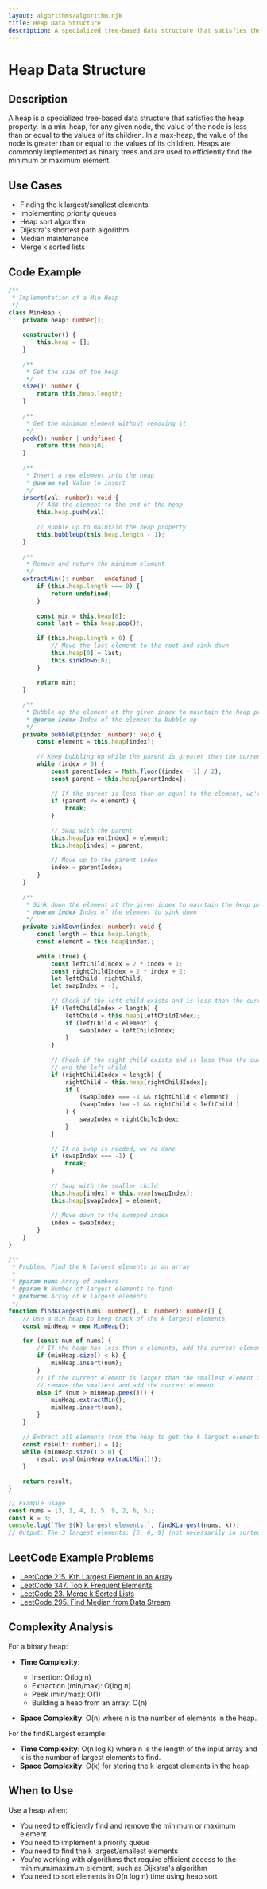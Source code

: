 ```yaml
---
layout: algorithms/algorithm.njk
title: Heap Data Structure
description: A specialized tree-based data structure that satisfies the heap property
---
```


# Heap Data Structure

## Description

A heap is a specialized tree-based data structure that satisfies the heap property. In a min-heap, for any given node, the value of the node is less than or equal to the values of its children. In a max-heap, the value of the node is greater than or equal to the values of its children. Heaps are commonly implemented as binary trees and are used to efficiently find the minimum or maximum element.

## Use Cases

- Finding the k largest/smallest elements
- Implementing priority queues
- Heap sort algorithm
- Dijkstra's shortest path algorithm
- Median maintenance
- Merge k sorted lists

## Code Example

```typescript
/**
 * Implementation of a Min Heap
 */
class MinHeap {
    private heap: number[];
    
    constructor() {
        this.heap = [];
    }
    
    /**
     * Get the size of the heap
     */
    size(): number {
        return this.heap.length;
    }
    
    /**
     * Get the minimum element without removing it
     */
    peek(): number | undefined {
        return this.heap[0];
    }
    
    /**
     * Insert a new element into the heap
     * @param val Value to insert
     */
    insert(val: number): void {
        // Add the element to the end of the heap
        this.heap.push(val);
        
        // Bubble up to maintain the heap property
        this.bubbleUp(this.heap.length - 1);
    }
    
    /**
     * Remove and return the minimum element
     */
    extractMin(): number | undefined {
        if (this.heap.length === 0) {
            return undefined;
        }
        
        const min = this.heap[0];
        const last = this.heap.pop()!;
        
        if (this.heap.length > 0) {
            // Move the last element to the root and sink down
            this.heap[0] = last;
            this.sinkDown(0);
        }
        
        return min;
    }
    
    /**
     * Bubble up the element at the given index to maintain the heap property
     * @param index Index of the element to bubble up
     */
    private bubbleUp(index: number): void {
        const element = this.heap[index];
        
        // Keep bubbling up while the parent is greater than the current element
        while (index > 0) {
            const parentIndex = Math.floor((index - 1) / 2);
            const parent = this.heap[parentIndex];
            
            // If the parent is less than or equal to the element, we're done
            if (parent <= element) {
                break;
            }
            
            // Swap with the parent
            this.heap[parentIndex] = element;
            this.heap[index] = parent;
            
            // Move up to the parent index
            index = parentIndex;
        }
    }
    
    /**
     * Sink down the element at the given index to maintain the heap property
     * @param index Index of the element to sink down
     */
    private sinkDown(index: number): void {
        const length = this.heap.length;
        const element = this.heap[index];
        
        while (true) {
            const leftChildIndex = 2 * index + 1;
            const rightChildIndex = 2 * index + 2;
            let leftChild, rightChild;
            let swapIndex = -1;
            
            // Check if the left child exists and is less than the current element
            if (leftChildIndex < length) {
                leftChild = this.heap[leftChildIndex];
                if (leftChild < element) {
                    swapIndex = leftChildIndex;
                }
            }
            
            // Check if the right child exists and is less than the current element
            // and the left child
            if (rightChildIndex < length) {
                rightChild = this.heap[rightChildIndex];
                if (
                    (swapIndex === -1 && rightChild < element) ||
                    (swapIndex !== -1 && rightChild < leftChild!)
                ) {
                    swapIndex = rightChildIndex;
                }
            }
            
            // If no swap is needed, we're done
            if (swapIndex === -1) {
                break;
            }
            
            // Swap with the smaller child
            this.heap[index] = this.heap[swapIndex];
            this.heap[swapIndex] = element;
            
            // Move down to the swapped index
            index = swapIndex;
        }
    }
}

/**
 * Problem: Find the k largest elements in an array
 * 
 * @param nums Array of numbers
 * @param k Number of largest elements to find
 * @returns Array of k largest elements
 */
function findKLargest(nums: number[], k: number): number[] {
    // Use a min heap to keep track of the k largest elements
    const minHeap = new MinHeap();
    
    for (const num of nums) {
        // If the heap has less than k elements, add the current element
        if (minHeap.size() < k) {
            minHeap.insert(num);
        } 
        // If the current element is larger than the smallest element in the heap,
        // remove the smallest and add the current element
        else if (num > minHeap.peek()!) {
            minHeap.extractMin();
            minHeap.insert(num);
        }
    }
    
    // Extract all elements from the heap to get the k largest elements
    const result: number[] = [];
    while (minHeap.size() > 0) {
        result.push(minHeap.extractMin()!);
    }
    
    return result;
}

// Example usage
const nums = [3, 1, 4, 1, 5, 9, 2, 6, 5];
const k = 3;
console.log(`The ${k} largest elements:`, findKLargest(nums, k));
// Output: The 3 largest elements: [5, 6, 9] (not necessarily in sorted order)
```

## LeetCode Example Problems

- [LeetCode 215. Kth Largest Element in an Array](https://leetcode.com/problems/kth-largest-element-in-an-array/)
- [LeetCode 347. Top K Frequent Elements](https://leetcode.com/problems/top-k-frequent-elements/)
- [LeetCode 23. Merge k Sorted Lists](https://leetcode.com/problems/merge-k-sorted-lists/)
- [LeetCode 295. Find Median from Data Stream](https://leetcode.com/problems/find-median-from-data-stream/)

## Complexity Analysis

For a binary heap:

- **Time Complexity**:
  - Insertion: O(log n)
  - Extraction (min/max): O(log n)
  - Peek (min/max): O(1)
  - Building a heap from an array: O(n)
  
- **Space Complexity**: O(n) where n is the number of elements in the heap.

For the findKLargest example:
- **Time Complexity**: O(n log k) where n is the length of the input array and k is the number of largest elements to find.
- **Space Complexity**: O(k) for storing the k largest elements in the heap.

## When to Use

Use a heap when:
- You need to efficiently find and remove the minimum or maximum element
- You need to implement a priority queue
- You need to find the k largest/smallest elements
- You're working with algorithms that require efficient access to the minimum/maximum element, such as Dijkstra's algorithm
- You need to sort elements in O(n log n) time using heap sort
